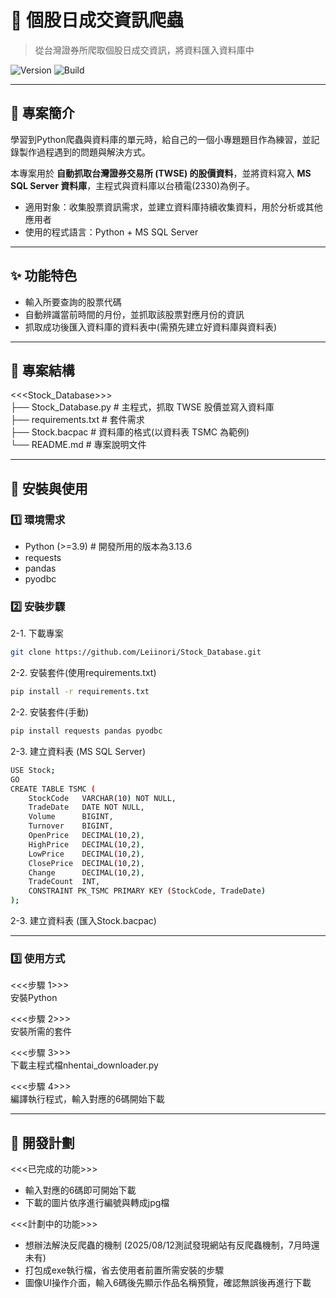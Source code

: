 # 📌 個股日成交資訊爬蟲
> 從台灣證券所爬取個股日成交資訊，將資料匯入資料庫中

![Version](https://img.shields.io/badge/version-1.0.0-green)
![Build](https://img.shields.io/badge/build-running-blue)

---

## 📖 專案簡介
學習到Python爬蟲與資料庫的單元時，給自己的一個小專題題目作為練習，並記錄製作過程遇到的問題與解決方式。

本專案用於 **自動抓取台灣證券交易所 (TWSE) 的股價資料**，並將資料寫入 **MS SQL Server 資料庫**，主程式與資料庫以台積電(2330)為例子。

- 適用對象：收集股票資訊需求，並建立資料庫持續收集資料，用於分析或其他應用者
- 使用的程式語言：Python + MS SQL Server

---

## ✨ 功能特色
- 輸入所要查詢的股票代碼
- 自動辨識當前時間的月份，並抓取該股票對應月份的資訊
- 抓取成功後匯入資料庫的資料表中(需預先建立好資料庫與資料表)

---

## 📂 專案結構
<<<Stock_Database>>> <br>
├── Stock_Database.py    # 主程式，抓取 TWSE 股價並寫入資料庫 <br>
├── requirements.txt     # 套件需求 <br>
├── Stock.bacpac         # 資料庫的格式(以資料表 TSMC 為範例) <br>
└── README.md            # 專案說明文件 <br>

---

## 🚀 安裝與使用

### 1️⃣ 環境需求
- Python (>=3.9)    # 開發所用的版本為3.13.6 <br>
- requests <br>
- pandas <br>
- pyodbc <br>

### 2️⃣ 安裝步驟

2-1. 下載專案
```bash
git clone https://github.com/Leiinori/Stock_Database.git
```

2-2. 安裝套件(使用requirements.txt)
```bash
pip install -r requirements.txt
```

2-2. 安裝套件(手動)
```bash
pip install requests pandas pyodbc
```

2-3. 建立資料表 (MS SQL Server)
```bash
USE Stock;
GO
CREATE TABLE TSMC (
    StockCode   VARCHAR(10) NOT NULL,
    TradeDate   DATE NOT NULL,
    Volume      BIGINT,
    Turnover    BIGINT,
    OpenPrice   DECIMAL(10,2),
    HighPrice   DECIMAL(10,2),
    LowPrice    DECIMAL(10,2),
    ClosePrice  DECIMAL(10,2),
    Change      DECIMAL(10,2),
    TradeCount  INT,
    CONSTRAINT PK_TSMC PRIMARY KEY (StockCode, TradeDate)
);
```
2-3. 建立資料表 (匯入Stock.bacpac)

---

### 3️⃣ 使用方式
<<<步驟 1>>> <br>
安裝Python

<<<步驟 2>>> <br>
安裝所需的套件

<<<步驟 3>>> <br>
下載主程式檔nhentai_downloader.py

<<<步驟 4>>> <br>
編譯執行程式，輸入對應的6碼開始下載

---

## 📌 開發計劃
 <<<已完成的功能>>> <br>
- 輸入對應的6碼即可開始下載 <br>
- 下載的圖片依序進行編號與轉成jpg檔 <br>

 <<<計劃中的功能>>> <br>
- 想辦法解決反爬蟲的機制 (2025/08/12測試發現網站有反爬蟲機制，7月時還未有) <br>
- 打包成exe執行檔，省去使用者前置所需安裝的步驟 <br>
- 圖像UI操作介面，輸入6碼後先顯示作品名稱預覽，確認無誤後再進行下載 <br>

